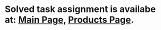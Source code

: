 # Solved task assignment is availabe at: [Main Page](https://amarantfrog.com/),  [Products Page](https://amarantfrog.com/products-add).
